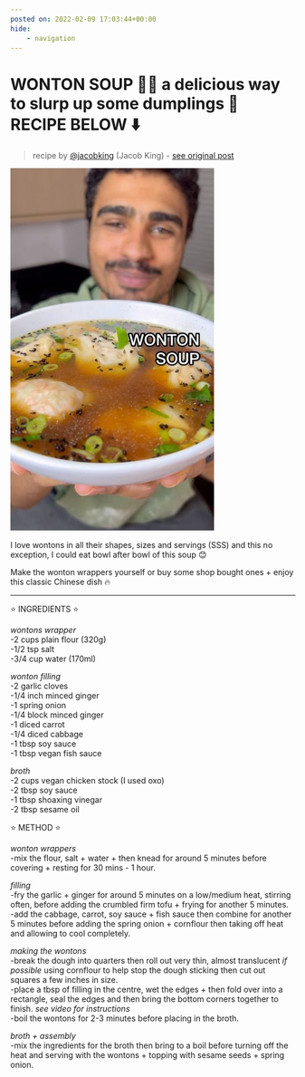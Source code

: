 ```yaml
---
posted on: 2022-02-09 17:03:44+00:00
hide:
    - navigation
---
```


# WONTON SOUP 🥟🥣 a delicious way to slurp up some dumplings 🤩 RECIPE BELOW ⬇️  

> recipe by [@jacobking](https://www.instagram.com/jacobking/) 
(Jacob King) - [see original post](https://instagram.com/p/CZw53-RquFI)

![](../img/jacobking_09-02-2022_1702.png)

  
I love wontons in all their shapes, sizes and servings (SSS) and this no exception, I could eat bowl after bowl of this soup 😊   
  
Make the wonton wrappers yourself or buy some shop bought ones + enjoy this classic Chinese dish 🔥   
______________________________________  
  
⭐️ INGREDIENTS ⭐️   
  
*wontons wrapper*  
-2 cups plain flour (320g)  
-1/2 tsp salt  
-3/4 cup water (170ml)  
  
*wonton filling*  
-2 garlic cloves  
-1/4 inch minced ginger  
-1 spring onion  
-1/4 block minced ginger  
-1 diced carrot  
-1/4 diced cabbage  
-1 tbsp soy sauce  
-1 tbsp vegan fish sauce  
  
*broth*  
-2 cups vegan chicken stock (I used oxo)  
-2 tbsp soy sauce  
-1 tbsp shoaxing vinegar  
-2 tbsp sesame oil  
  
⭐️ METHOD ⭐️   
  
*wonton wrappers*  
-mix the flour, salt + water + then knead for around 5 minutes before covering + resting for 30 mins - 1 hour.  
  
*filling*  
-fry the garlic + ginger for around 5 minutes on a low/medium heat, stirring often, before adding the crumbled firm tofu + frying for another 5 minutes.  
-add the cabbage, carrot, soy sauce + fish sauce then combine for another 5 minutes before adding the spring onion + cornflour then taking off heat and allowing to cool completely.  
  
*making the wontons*  
-break the dough into quarters then roll out very thin, almost translucent *if possible* using cornflour to help stop the dough sticking then cut out squares a few inches in size.  
-place a tbsp of filling in the centre, wet the edges + then fold over into a rectangle, seal the edges and then bring the bottom corners together to finish. *see video for instructions*  
-boil the wontons for 2-3 minutes before placing in the broth.  
  
*broth + assembly*  
-mix the ingredients for the broth then bring to a boil before turning off the heat and serving with the wontons + topping with sesame seeds + spring onion.   